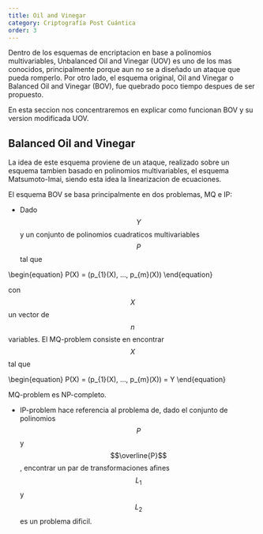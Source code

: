 ```yaml
---
title: Oil and Vinegar
category: Criptografía Post Cuántica
order: 3
---
```


Dentro de los esquemas de encriptacion en base a polinomios multivariables, Unbalanced Oil and Vinegar (UOV) es uno de los mas conocidos, principalmente porque aun no se a diseñado un ataque que pueda romperlo. Por otro lado, el esquema original, Oil and Vinegar o Balanced Oil and Vinegar (BOV), fue quebrado poco tiempo despues de ser propuesto.

En esta seccion nos concentraremos en explicar como funcionan BOV y su version modificada UOV.

## Balanced Oil and Vinegar

La idea de este esquema proviene de un ataque, realizado sobre un esquema tambien basado en polinomios multivariables, el esquema Matsumoto-Imai, siendo esta idea la linearizacion de ecuaciones.

El esquema BOV se basa principalmente en dos problemas, MQ e IP:
 - Dado $$Y$$ y un conjunto de polinomios cuadraticos multivariables $$P$$ tal que 

 \begin{equation}
 	P(X) = (p_{1}(X), ..., p_{m}(X))
 \end{equation}

 con $$X$$ un vector de $$n$$ variables. El MQ-problem consiste en encontrar $$X$$ tal que

 \begin{equation}
 	P(X) = (p_{1}(X), ..., p_{m}(X)) = Y
 \end{equation}

 MQ-problem es NP-completo.

 - IP-problem hace referencia al problema de, dado el conjunto de polinomios $$P$$ y $$\overline{P}$$, encontrar un par de transformaciones afines $$L_{1}$$ y $$L_{2}$$ es un problema dificil.